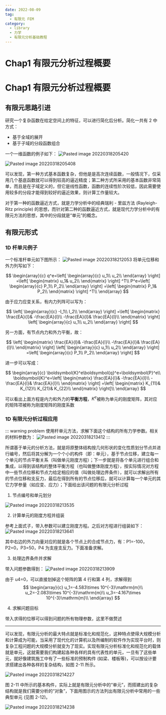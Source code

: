 ```yaml
---
date: 2022-08-09
tag:
  - 有限元 FEM
category:
  - library
  - 力学
  - 有限元分析基础教程
---
```


# Chap1 有限元分析过程概要

# Chap1 有限元分析过程概要

## 有限元思路引进

研究一个复杂函数在给定空间上的特征，可以进行简化后分析。简化一共有 2 中方式：
- 基于全域的展开
- 基于子域的分段函数组合

一个一维函数的例子如下：
![Pasted image 20220318205420](./assets/Pasted-image-20220318205420.png)

![Pasted image 20220318205408](./assets/Pasted-image-20220318205408.png)

可以发现，第一种方式基本函数复杂，但他是是高次连续函数，一般情况下，仅采用几个基底函数就可以得到较高的逼近精度；第二种方式所采用的基本函数非常简单，而且是在子域定义的，但它是线性函数，函数的连续性阶次较低，因此需要使用较多的分段才能得到较好的逼近效果，则计算工作量较大。

对于第一种的函数逼近方式，就是力学分析中的经典瑞利 - 里兹方法 (Rayleigh-Ritz principle) 的思想，而针对第二种的函数逼近方式，就是现代力学分析中的有限元方法的思想，其中的分段就是“单元”的概念。

## 有限元形式

### 1D 杆单元例子

一个标准杆单元如下图所示：
![Pasted image 20220318212053](./assets/Pasted-image-20220318212053.png)
将单元位移和外力列写如下：

$$
\begin{array}{c}
	q^e=\left[ \begin{array}{c}
	u_1\\
	u_2\\
\end{array} \right] =\left[ \begin{matrix}
	u_1&		u_2\\
\end{matrix} \right] ^T\\
	P^e=\left[ \begin{array}{c}
	P_1\\
	P_2\\
\end{array} \right] =\left[ \begin{matrix}
	P_1&		P_2\\
\end{matrix} \right] ^T\\
\end{array}
$$


由于应力应变关系，有内力列阵可以写为：

$$
\left[ \begin{array}{c}
	-I_1\\
	I_2\\
\end{array} \right] =\left[ \begin{matrix}
	\frac{EA}{l}&		-\frac{EA}{l}\\
	-\frac{EA}{l}&		\frac{EA}{l}\\
\end{matrix} \right] \left[ \begin{array}{c}
	u_1\\
	u_2\\
\end{array} \right] 
$$

另一方面，有节点内力和外力平衡，故：

$$
\left[ \begin{matrix}
	\frac{EA}{l}&		-\frac{EA}{l}\\
	-\frac{EA}{l}&		\frac{EA}{l}\\
\end{matrix} \right] \left[ \begin{array}{c}
	u_1\\
	u_2\\
\end{array} \right] =\left[ \begin{array}{c}
	P_1\\
	P_2\\
\end{array} \right] 
$$

进一步可以写成：

$$
\begin{array}{c}
	\boldsymbol{K}^e\boldsymbol{q}^e=\boldsymbol{P}^e\\
	\boldsymbol{K}^e=\left[ \begin{matrix}
	\frac{EA}{l}&		-\frac{EA}{l}\\
	-\frac{EA}{l}&		\frac{EA}{l}\\
\end{matrix} \right] =\left[ \begin{matrix}
	K_{11}&		K_{12}\\
	K_{21}&		K_{22}\\
\end{matrix} \right]\\
\end{array}
$$

可以看出上面方程是内力和外力的**平衡方程**，$K^e$被称为单元的刚度矩阵，其对应的矩阵项被称为刚度矩阵的刚度系数

### 1D 有限元分析过程应用

::: warning problem
使用杆单元方法，求解下面这个结构的所有力学参数。相关的材料参数为：
![Pasted image 20220318213412](./assets/Pasted-image-20220318213412.png)
:::

所谓基于单元的分析方法，就是将原整体结构按几何形状的变化性质划分节点并进行编号，然后将其分解为一个个小的构件（即：单元），基于节点位移，建立每一个单元的节点平衡关系（叫做单元刚度方程）；下一步就是将各个单元进行组合和集成，以得到该结构的整体平衡方程（也叫做整体刚度方程），按实际情况对方程中一些节点位移和节点力给定相应的值（叫做处理边界条件），就可以求解出所有的节点位移和支反力，最后在得到所有的节点位移后，就可以计算每一个单元的其它力学参量（如应变、应力）；下面给出该问题的有限元分析过程

1. 节点编号和单元划分

![Pasted image 20220318213535](./assets/Pasted-image-20220318213535.png)

2. 计算单元的刚度方程并组装

参考上面式子，带入参数可以建立刚度方程。之后对方程进行组装如下：
![Pasted image 20220318213641](./assets/Pasted-image-20220318213641.png)

其中右边的外力向量对应的就是各个节点上的合成节点力，有：P1=-100，P2=0，P3=50，P4 为支座支反力。下面准备求解。

3. 处理边界条件并求解

带入问题参数得到：
![Pasted image 20220318213909](./assets/Pasted-image-20220318213909.png)

由于 u4=0，可以直接划掉这个矩阵的第 4 行和第 4 列，求解得到 
$$
\begin{array}{c}
	u_1=-4.583\times 10^{-3}\mathrm{m}\\
	u_2=-2.083\times 10^{-3}\mathrm{m}\\
	u_3=-4.167\times 10^{-3}\mathrm{m}\\
\end{array}
$$

4. 求解问题目标

带入求得的位移可以得到问题的所有物理参数，这里不做赘述

---
可以发现，有限元分析的最大特点就是标准化和规范化，这种特点使得大规模分析和计算成为可能，当采用了现代化的计算机以及所编制的软件作为实现平台时，则复杂工程问题的大规模分析就变为了现实。实现有限元分析标准化和规范化的载体就是单元，这就需要我们构建起各种各样的具有代表性的单元，一旦有了这些单元，就好像建筑施工中有了一些标准的预制构件 (如梁、楼板等)，可以按设计要求搭建出各种各样的复杂结构，如图 2-11 所示。

![Pasted image 20220318214227](./assets/Pasted-image-20220318214227.png)

图 2-11 中所示的基本构件，实际上就是有限元分析中的“单元”，而搭建出的复杂结构就是我们需要分析的“对象”，下面用图示的方法列出有限元分析中常用的一些典型单元 (见图 2-12)。

![Pasted image 20220318214238](./assets/Pasted-image-20220318214238.png)
